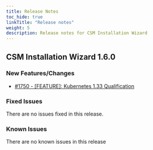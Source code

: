 ```yaml
---
title: Release Notes
toc_hide: true
linkTitle: "Release notes"
weight: 5
description: Release notes for CSM Installation Wizard
---
```


## CSM Installation Wizard 1.6.0

### New Features/Changes

- [#1750 - [FEATURE]: Kubernetes 1.33 Qualification](https://github.com/dell/csm/issues/1750)

### Fixed Issues

There are no issues fixed in this release.

### Known Issues

There are no known issues in this release
